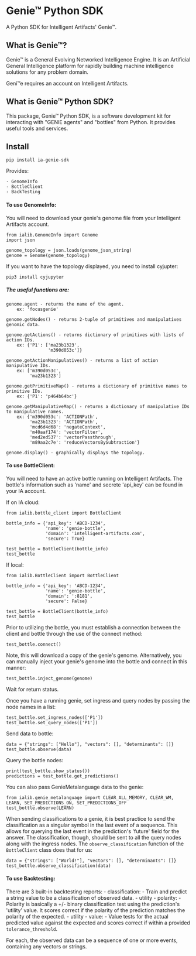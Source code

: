 # Genie™ Python SDK
A Python SDK for Intelligent Artifacts' Genie™.

## What is Genie™?
Genie™ is a General Evolving Networked Intelligence Engine.  It is an Artificial General Intelligence platform for rapidly building machine intelligence solutions for any problem domain.

Geni™e requires an account on Intelligent Artifacts.

## What is Genie™ Python SDK?
This package, Genie™ Python SDK, is a software development kit for interacting with "GENIE agents" and "bottles" from Python.  It provides useful tools and services.

## Install
`pip install ia-genie-sdk`

Provides:

    - GenomeInfo
    - BottleClient
    - BackTesting

#### To use GenomeInfo:

You will need to download your genie's genome file from your Intelligent Artifacts account.

~~~
from ialib.GenomeInfo import Genome
import json

genome_topology = json.loads(genome_json_string)
genome = Genome(genome_topology)
~~~

If you want to have the topology displayed, you need to install cyjupter:

`pip3 install cyjupyter`


##### The useful functions are:
~~~
genome.agent - returns the name of the agent.
    ex: 'focusgenie'

genome.getNodes() - returns 2-tuple of primitives and manipulatives genomic data.

genome.getActions() - returns dictionary of primitives with lists of action IDs.
    ex: {'P1': ['ma23b1323',
                'm390d053c']}

genome.getActionManipulatives() - returns a list of action manipulative IDs.
    ex: ['m390d053c',
         'ma23b1323']

genome.getPrimitiveMap() - returns a dictionary of primitive names to primitive IDs.
    ex: {'P1': 'p464b64bc'}

genome.getManipulativeMap() - returns a dictionary of manipulative IDs to manipulative names.
    ex: {'m390d053c': 'ACTIONPath',
         'ma23b1323': 'ACTIONPath',
         'mcd6d4d68': 'negateContext',
         'm40aaf174': 'vectorFilter',
         'med2ed537': 'vectorPassthrough',
         'm89aa2c7e': 'reduceVectorsBySubtraction'}

genome.display() - graphically displays the topology.
~~~



#### To use BottleClient:

You will need to have an active bottle running on Intelligent Artifacts.  The bottle's information such as 'name' and secrete 'api_key' can be found in your IA account.

If on IA cloud:

~~~
from ialib.bottle_client import BottleClient

bottle_info = {'api_key': 'ABCD-1234',
               'name': 'genie-bottle',
               'domain': 'intelligent-artifacts.com',
               'secure': True}

test_bottle = BottleClient(bottle_info)
test_bottle
~~~


If local:

~~~
from ialib.BottleClient import BottleClient

bottle_info = {'api_key': 'ABCD-1234',
               'name': 'genie-bottle',
               'domain': ':8181',
               'secure': False}

test_bottle = BottleClient(bottle_info)
test_bottle
~~~

Prior to utilizing the bottle, you must establish a connection between the client and bottle through the use of the connect method:

~~~
test_bottle.connect()
~~~

Note, this will download a copy of the genie's genome. Alternatively, you can manually inject your genie's genome into the bottle and connect in this manner:

~~~
test_bottle.inject_genome(genome)
~~~

Wait for return status.

Once you have a running genie, set ingress and query nodes by passing the node names in a list:

~~~
test_bottle.set_ingress_nodes(['P1'])
test_bottle.set_query_nodes(['P1'])
~~~

Send data to bottle:

~~~
data = {"strings": ["Hello"], "vectors": [], "determinants": []}
test_bottle.observe(data)
~~~

Query the bottle nodes:

~~~
print(test_bottle.show_status())
predictions = test_bottle.get_predictions()
~~~

You can also pass GenieMetalanguage data to the genie:

~~~
from ialib.genie_metalanguage import CLEAR_ALL_MEMORY, CLEAR_WM, LEARN, SET_PREDICTIONS_ON, SET_PREDICTIONS_OFF
test_bottle.observe(LEARN)
~~~

When sending classifications to a genie, it is best practice to send the classification as a singular symbol in the last event of a sequence.  This allows for querying the last event in the prediction's 'future' field for the answer.  The classification, though, should be sent to all the query nodes along with the ingress nodes.  The `observe_classification` function of the `BottleClient` class does that for us:

~~~
data = {"strings": ["World!"], "vectors": [], "determinants": []}
test_bottle.observe_classification(data)
~~~

#### To use Backtesting:

There are 3 built-in backtesting reports:
    - classification:
        - Train and predict a string value to be a classification of observed data.
    - utility - polarity:
        - Polarity is basically a +/- binary classification test using the prediction's 'utility' value.  It scores correct if the polarity of the prediction matches the polarity of the expected.
    - utility - value:
        - Value tests for the actual predicted value against the expected and scores correct if within a provided `tolerance_threshold`.

For each, the observed data can be a sequence of one or more events, containing any vectors or strings.
